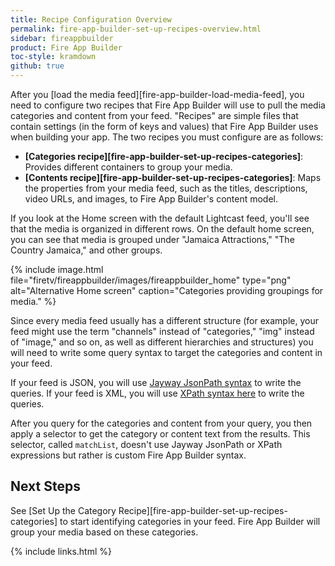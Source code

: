 ```yaml
---
title: Recipe Configuration Overview
permalink: fire-app-builder-set-up-recipes-overview.html
sidebar: fireappbuilder
product: Fire App Builder
toc-style: kramdown
github: true
---
```


After you [load the media feed][fire-app-builder-load-media-feed], you need to configure two recipes that Fire App Builder will use to pull the media categories and content from your feed. "Recipes" are simple files that contain settings (in the form of keys and values) that Fire App Builder uses when building your app. The two recipes you must configure are as follows:

*  **[Categories recipe][fire-app-builder-set-up-recipes-categories]**: Provides different containers to group your media.
*  **[Contents recipe][fire-app-builder-set-up-recipes-categories]**:  Maps the properties from your media feed, such as the titles, descriptions, video URLs, and images, to Fire App Builder's content model.

If you look at the Home screen with the default Lightcast feed, you'll see that the media is organized in different rows. On the default home screen, you can see that media is grouped under "Jamaica Attractions," "The Country Jamaica," and other groups.

{% include image.html file="firetv/fireappbuilder/images/fireappbuilder_home" type="png" alt="Alternative Home screen" caption="Categories providing groupings for media." %}

Since every media feed usually has a different structure (for example, your feed might use the term "channels" instead of "categories," "img" instead of "image," and so on, as well as different hierarchies and structures) you will need to write some query syntax to target the categories and content in your feed.

If your feed is JSON, you will use [Jayway JsonPath syntax](https://github.com/jayway/JsonPath) to write the queries. If your feed is XML, you will use [XPath syntax here](https://www.w3schools.com/xml/xpath_syntax.asp) to write the queries.

After you query for the categories and content from your query, you then apply a selector to get the category or content text from the results. This selector, called `matchList`, doesn't use Jayway JsonPath or XPath expressions but rather is custom Fire App Builder syntax.

## Next Steps

See [Set Up the Category Recipe][fire-app-builder-set-up-recipes-categories] to start identifying categories in your feed. Fire App Builder will group your media based on these categories.

{% include links.html %}
